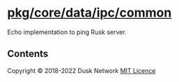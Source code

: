# [pkg/core/data/ipc/common](./pkg/core/data/ipc/common)

Echo implementation to ping Rusk server.

<!-- ToC start -->

## Contents

<!-- ToC end -->

Copyright © 2018-2022 Dusk Network
[MIT Licence](https://github.com/dusk-network/dusk-blockchain/blob/master/LICENSE)

